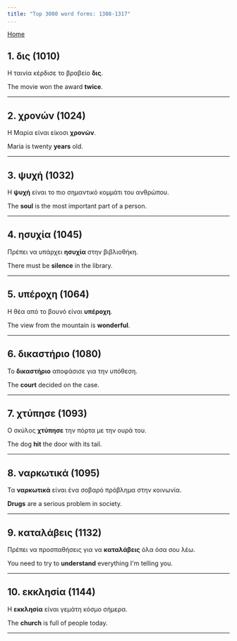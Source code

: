 ```yaml
---
title: "Top 3000 word forms: 1308-1317"
...
```


[Home](./) 

## 1. δις (1010)

Η ταινία κέρδισε το βραβείο **δις**.

The movie won the award **twice**.

---

## 2. χρονών (1024)

Η Μαρία είναι είκοσι **χρονών**.

Maria is twenty **years** old.

---

## 3. ψυχή (1032)

Η **ψυχή** είναι το πιο σημαντικό κομμάτι του ανθρώπου.  

The **soul** is the most important part of a person.

---

## 4. ησυχία (1045)

Πρέπει να υπάρχει **ησυχία** στην βιβλιοθήκη.  

There must be **silence** in the library.

---

## 5. υπέροχη (1064)

Η θέα από το βουνό είναι **υπέροχη**.  

The view from the mountain is **wonderful**.

---

## 6. δικαστήριο (1080)

Το **δικαστήριο** αποφάσισε για την υπόθεση.  

The **court** decided on the case.

---

## 7. χτύπησε (1093)

Ο σκύλος **χτύπησε** την πόρτα με την ουρά του.  

The dog **hit** the door with its tail.

---

## 8. ναρκωτικά (1095)

Τα **ναρκωτικά** είναι ένα σοβαρό πρόβλημα στην κοινωνία.  

**Drugs** are a serious problem in society.

---

## 9. καταλάβεις (1132)

Πρέπει να προσπαθήσεις για να **καταλάβεις** όλα όσα σου λέω.  

You need to try to **understand** everything I'm telling you.

---

## 10. εκκλησία (1144)

Η **εκκλησία** είναι γεμάτη κόσμο σήμερα.  

The **church** is full of people today.

---

